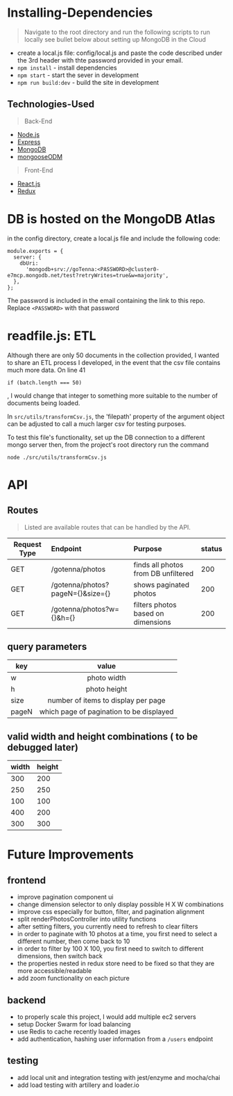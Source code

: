 # Installing-Dependencies

> Navigate to the root directory and run the following scripts to run locally
> see bullet below about setting up MongoDB in the Cloud

- create a local.js file: config/local.js and paste the code described under the 3rd header with thte password provided in your email.
- `npm install` - install dependencies
- `npm start` - start the sever in development
- `npm run build:dev` - build the site in development

## Technologies-Used

> Back-End

- [Node.js](https://nodejs.org/en/)
- [Express](https://expressjs.com)
- [MongoDB](https://www.mongodb.com/)
- [mongooseODM](https://mongoosejs.com/)

> Front-End

- [React.js](http://reactjs.org)
- [Redux](https://redux.js.org/)

# DB is hosted on the MongoDB Atlas

in the config directory, create a local.js file and include the following code:

```
module.exports = {
  server: {
    dbUri:
      'mongodb+srv://goTenna:<PASSWORD>@cluster0-e7mcp.mongodb.net/test?retryWrites=true&w=majority',
  },
};
```

The password is included in the email containing the link to this repo. Replace `<PASSWORD>` with that password

# readfile.js: ETL

Although there are only 50 documents in the collection provided, I wanted to share an ETL process I developed, in the event that the csv file contains much more data. On line 41

```
if (batch.length === 50)
```

, I would change that integer to something more suitable to the number of documents being loaded.

In `src/utils/transformCsv.js`, the 'filepath' property of the argument object can be adjusted to call a much larger csv for testing purposes.

To test this file's functionality, set up the DB connection to a different mongo server then, from the project's root directory run the command

```
node ./src/utils/transformCsv.js
```

# API

## Routes

> Listed are available routes that can be handled by the API.

| Request Type | Endpoint                         | Purpose                             | status |
| ------------ | :------------------------------- | :---------------------------------- | :----- |
| GET          | /gotenna/photos                  | finds all photos from DB unfiltered | 200    |
| GET          | /gotenna/photos?pageN={}&size={} | shows paginated photos              | 200    |
| GET          | /gotenna/photos?w={}&h={}        | filters photos based on dimensions  | 200    |

## query parameters

| key   |                  value                   |
| ----- | :--------------------------------------: |
| w     |               photo width                |
| h     |               photo height               |
| size  |   number of items to display per page    |
| pageN | which page of pagination to be displayed |

## valid width and height combinations ( to be debugged later)

| width | height |
| ----- | ------ |
| 300   | 200    |
| 250   | 250    |
| 100   | 100    |
| 400   | 200    |
| 300   | 300    |

# Future Improvements

## frontend

- improve pagination component ui
- change dimension selector to only display possible H X W combinations
- improve css especially for button, filter, and pagination alignment
- split renderPhotosController into utility functions
- after setting filters, you currently need to refresh to clear filters
- in order to paginate with 10 photos at a time, you first need to select a different number, then come back to 10
- in order to filter by 100 X 100, you first need to switch to different dimensions, then switch back
- the properties nested in redux store need to be fixed so that they are more accessible/readable
- add zoom functionality on each picture

## backend

- to properly scale this project, I would add multiple ec2 servers
- setup Docker Swarm for load balancing
- use Redis to cache recently loaded images
- add authentication, hashing user information from a `/users` endpoint

## testing

- add local unit and integration testing with jest/enzyme and mocha/chai
- add load testing with artillery and loader.io
